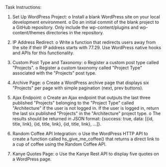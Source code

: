 Task Instructions:
1. Set Up WordPress Project:
o Install a blank WordPress site on your local development environment.
o Do an initial commit of the blank project to a GitHub repository. Only include the
wp-content/plugins and wp-content/themes directories in the repository.

2. IP Address Redirect:
o Write a function that redirects users away from the site if their IP address starts
with 77.29. Use WordPress native hooks and APIs for this functionality.

3. Custom Post Type and Taxonomy:
o Register a custom post type called &quot;Projects&quot;.
o Register a custom taxonomy called &quot;Project Type&quot; associated with the &quot;Projects&quot;
post type.
4. Archive Page:
o Create a WordPress archive page that displays six &quot;Projects&quot; per page with
simple pagination (next, prev buttons).

5. Ajax Endpoint:
o Create an Ajax endpoint that outputs the last three published &quot;Projects&quot;
belonging to the &quot;Project Type&quot; called &quot;Architecture&quot; if the user is not logged in.
If the user is logged in, return the last six published &quot;Projects&quot; in the
&quot;Architecture&quot; project type.
o The results should be returned in JSON format: {success: true, data: [{id, title, link}, {id,
title, link}, {id, title, link}, ...]}.
6. Random Coffee API Integration:
o Use the WordPress HTTP API to create a function called hs_give_me_coffee() that
returns a direct link to a cup of coffee using the Random Coffee API.

7. Kanye Quotes Page:
o Use the Kanye Rest API to display five quotes on a WordPress page.

